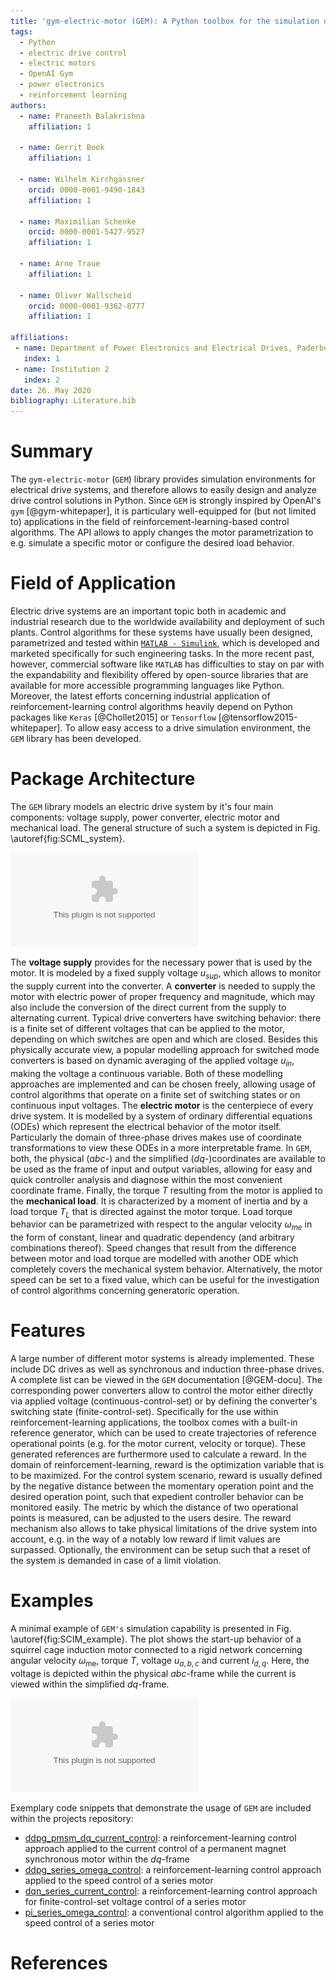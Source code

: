 ```yaml
---
title: 'gym-electric-motor (GEM): A Python toolbox for the simulation of electric motors'
tags:
  - Python
  - electric drive control
  - electric motors
  - OpenAI Gym
  - power electronics
  - reinforcement learning
authors:
  - name: Praneeth Balakrishna
    affiliation: 1
    
  - name: Gerrit Book
    affiliation: 1
    
  - name: Wilhelm Kirchgässner
    orcid: 0000-0001-9490-1843
    affiliation: 1
    
  - name: Maximilian Schenke
    orcid: 0000-0001-5427-9527
    affiliation: 1
    
  - name: Arne Traue
    affiliation: 1
    
  - name: Oliver Wallscheid
    orcid: 0000-0001-9362-8777
    affiliation: 1
    
affiliations:
 - name: Department of Power Electronics and Electrical Drives, Paderborn University, Germany
   index: 1
 - name: Institution 2
   index: 2
date: 26. May 2020
bibliography: Literature.bib
---
```


# Summary

The ``gym-electric-motor`` (``GEM``) library provides simulation environments for 
electrical drive systems, and therefore allows to easily design and analyze drive control
solutions in Python. Since ``GEM`` is strongly inspired by OpenAI's ``gym`` [@gym-whitepaper], it 
is particulary well-equipped for (but not limited to) applications in the field of 
reinforcement-learning-based control algorithms. The API allows to apply changes
the motor parametrization to e.g. simulate a specific motor or configure
the desired load behavior.

# Field of Application

Electric drive systems are an important topic both in academic and 
industrial research due to the worldwide availability and deployment of such 
plants. Control algorithms for these systems have usually been designed, parametrized and 
tested within [``MATLAB - Simulink``](https://www.mathworks.com/products/matlab.html), which is developed and marketed specifically for
such engineering tasks. In the more recent past, however, commercial software like
``MATLAB`` has difficulties to stay on par with the expandability and flexibility offered 
by open-source libraries that are available for more accessible programming languages like Python. 
Moreover, the latest efforts concerning industrial application of reinforcement-learning control 
algorithms heavily depend on Python packages like ``Keras`` [@Chollet2015] or ``Tensorflow`` [@tensorflow2015-whitepaper]. 
To allow easy access to a drive simulation environment, the ``GEM`` library has been developed.

# Package Architecture

The ``GEM`` library models an electric drive system by it's four main components: voltage supply, power converter, 
electric motor and mechanical load. The general structure of such a system is depicted in Fig. \autoref{fig:SCML_system}. 

![Structure of an electric drive system\label{fig:SCML_system}](../plots/SCML_Setting.eps)

The __voltage supply__ provides for the necessary power that is used by the motor. 
It is modeled by a fixed supply voltage $u_{sup}$, which allows to monitor the supply current into the converter.
A __converter__ is needed to supply the motor with electric power of proper frequency and magnitude, 
which may also include the conversion of the direct current from the supply to alternating 
current. Typical drive converters have switching behavior: there is a finite set of
different voltages that can be applied to the motor, depending on which switches are open and which are closed. 
Besides this physically accurate view, a popular modelling approach for switched mode converters
is based on dynamic averaging of the applied voltage $u_{in}$, making the voltage a continuous variable.
Both of these modelling approaches are implemented and can be chosen freely,
allowing usage of control algorithms that operate on a finite set of switching states or on continuous input voltages.
The __electric motor__ is the centerpiece of every drive system. It is modelled by a system of ordinary differential 
equations (ODEs) which represent the electrical behavior of the motor itself. Particularly the domain of three-phase drives
makes use of coordinate transformations to view these ODEs in a more interpretable frame. In ``GEM``, both, 
the physical ($abc$-) and the simplified ($dq$-)coordinates are available to be used as the frame of input 
and output variables, allowing for easy and quick controller analysis and diagnose within the most convenient 
coordinate frame. Finally, the torque $T$ resulting from the motor is applied to the __mechanical load__. 
It is characterized by a moment of inertia and by a load torque $T_L$ that is directed against the motor torque. 
Load torque behavior can be parametrized with respect to the angular velocity $\omega_{me}$ in the form of constant,
linear and quadratic dependency (and arbitrary combinations thereof). Speed changes that result from the difference 
between motor and load torque are modelled with another ODE which completely covers the mechanical system behavior.
Alternatively, the motor speed can be set to a fixed value, which can be useful for the investigation of control
algorithms concerning generatoric operation. 

# Features

A large number of different motor systems is already implemented. These include DC drives as well as
synchronous and induction three-phase drives. A complete list can be viewed in the ``GEM`` documentation [@GEM-docu].
The corresponding power converters allow to control the motor either directly via applied voltage (continuous-control-set)
or by defining the converter's switching state (finite-control-set). Specifically for the use within reinforcement-learning
applications, the toolbox comes with a built-in reference generator, which can be used to create trajectories of 
reference operational points (e.g. for the motor current, velocity or torque). These generated references are furthermore
used to calculate a reward. In the domain of reinforcement-learning, reward is the optimization variable that is to be 
maximized. For the control system scenario, reward is usually defined by the negative distance between the momentary 
operation point and the desired operation point, 
such that expedient controller behavior can be monitored easily. The metric by which
the distance of two operational points is measured, can be adjusted to the users desire. The reward mechanism
also allows to take physical limitations of the drive system into account, e.g. in the way of a notably low reward
if limit values are surpassed. Optionally, the environment can be setup such that a reset of the system
is demanded in case of a limit violation.

# Examples

A minimal example of ``GEM's`` simulation capability is presented in Fig. \autoref{fig:SCIM_example}.
The plot shows the start-up behavior of a squirrel cage induction motor connected to a rigid network
concerning angular velocity $\omega_\mathrm{me}$, torque $T$, voltage $u_{a,b,c}$ and current $i_{d,q}$.
Here, the voltage is depicted within the physical $abc$-frame while the current is viewed within the 
simplified $dq$-frame. 

![Simulation of a squirrel cage induction motor connected to a rigid network at $50 \, \mathrm{Hz}$\label{fig:SCIM_example}](../plots/SCIM_Example.eps)

Exemplary code snippets that demonstrate the usage of ``GEM`` are included 
within the projects repository:
- [ddpg_pmsm_dq_current_control](https://github.com/upb-lea/gym-electric-motor/blob/master/examples/ddpg_pmsm_dq_current_control.py): a reinforcement-learning control approach applied to the current control of a permanent magnet synchronous motor within the $dq$-frame 
- [ddpg_series_omega_control](https://github.com/upb-lea/gym-electric-motor/blob/master/examples/ddpg_series_omega_control.py): a reinforcement-learning control approach applied to the speed control of a series motor
- [dqn_series_current_control](https://github.com/upb-lea/gym-electric-motor/blob/master/examples/dqn_series_current_control.py): a reinforcement-learning control approach for finite-control-set voltage control of a series motor
- [pi_series_omega_control](https://github.com/upb-lea/gym-electric-motor/blob/master/examples/pi_series_omega_control.py): a conventional control algorithm applied to the speed control of a series motor

# References